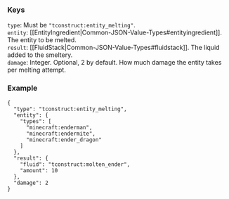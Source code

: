 ### Keys
`type`: Must be `"tconstruct:entity_melting"`.  
`entity`: [[EntityIngredient|Common-JSON-Value-Types#entityingredient]]. The entity to be melted.  
`result`: [[FluidStack|Common-JSON-Value-Types#fluidstack]]. The liquid added to the smeltery.  
`damage`: Integer. Optional, 2 by default. How much damage the entity takes per melting attempt.  

### Example
    {
      "type": "tconstruct:entity_melting",
      "entity": {
        "types": [
          "minecraft:enderman",
          "minecraft:endermite",
          "minecraft:ender_dragon"
        ]
      },
      "result": {
        "fluid": "tconstruct:molten_ender",
        "amount": 10
      },
      "damage": 2
    }